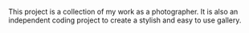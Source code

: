 This project is a collection of my work as a photographer. It is also an independent coding project to create a stylish and easy to use gallery. 